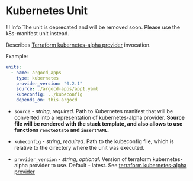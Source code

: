 # Kubernetes Unit

!!! Info
    The unit is deprecated and will be removed soon. Please use the k8s-manifest unit instead.

Describes [Terraform kubernetes-alpha provider](https://github.com/hashicorp/terraform-provider-kubernetes-alpha) invocation.

Example:

```yaml
units:
  - name: argocd_apps
    type: kubernetes
    provider_version: "0.2.1"
    source: ./argocd-apps/app1.yaml
    kubeconfig: ../kubeconfig
    depends_on: this.argocd
```

* `source` - *string*, *required*. Path to Kubernetes manifest that will be converted into a representation of kubernetes-alpha provider. **Source file will be rendered with the stack template, and also allows to use functions `remoteState` and `insertYAML`**.

* `kubeconfig` - *string*, *required*. Path to the kubeconfig file, which is relative to the directory where the unit was executed.
* `provider_version` - *string*, *optional*. Version of terraform kubernetes-alpha provider to use. Default - latest. See [terraform kubernetes-alpha provider](https://registry.terraform.io/providers/hashicorp/kubernetes-alpha/latest) 
